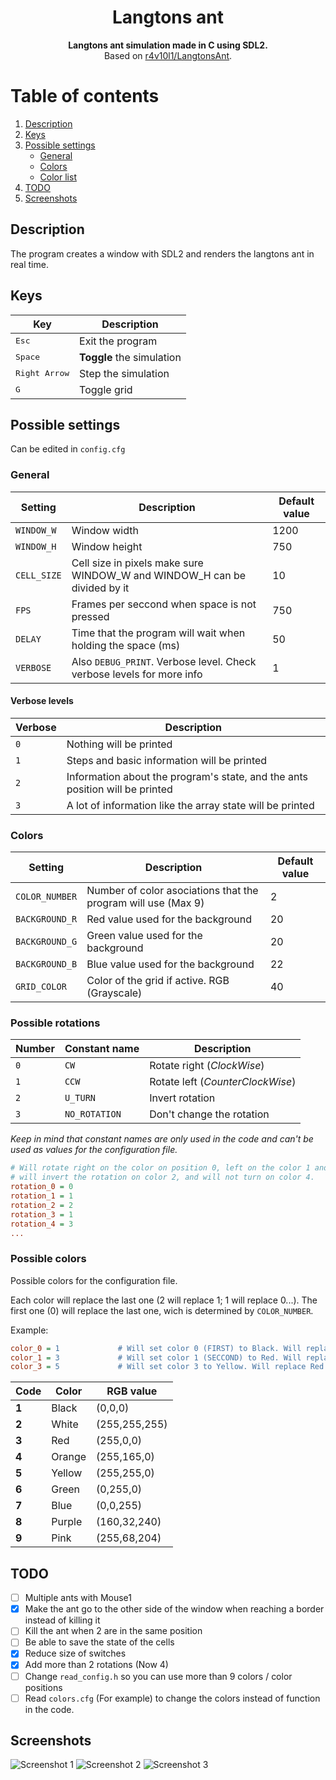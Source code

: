 <div align=center>
  <h1>Langtons ant</h1>
  <b>Langtons ant simulation made in C using SDL2.</b><br>
  Based on <a href="https://github.com/r4v10l1/LangtonsAnt">r4v10l1/LangtonsAnt</a>.
</div>

# Table of contents
1. [Description](#Description)
2. [Keys](#Keys)
3. [Possible settings](#Possible-settings)
    - [General](#General)
    - [Colors](#Colors)
    - [Color list](#Possible-colors)
4. [TODO](#TODO)
5. [Screenshots](#Screenshots)

## Description
The program creates a window with SDL2 and renders the langtons ant in real time.

## Keys
Key                     | Description
------------------------|------------------------
<kbd>Esc</kbd>          | Exit the program
<kbd>Space</kbd>        | **Toggle** the simulation
<kbd>Right Arrow</kbd>  | Step the simulation
<kbd>G</kbd>            | Toggle grid

## Possible settings
Can be edited in `config.cfg`

### General
Setting         | Description                                                                | Default value
----------------|----------------------------------------------------------------------------|----------------
`WINDOW_W`      | Window width                                                               | 1200
`WINDOW_H`      | Window height                                                              | 750
`CELL_SIZE`     | Cell size in pixels make sure WINDOW_W and WINDOW_H can be divided by it   | 10
`FPS`           | Frames per seccond when space is not pressed                               | 750
`DELAY`         | Time that the program will wait when holding the space (ms)                | 50
`VERBOSE`       | Also `DEBUG_PRINT`. Verbose level. Check verbose levels for more info      | 1

#### Verbose levels
Verbose | Description
--------|--------------------------------------------------------------------------------
`0`     | Nothing will be printed
`1`     | Steps and basic information will be printed
`2`     | Information about the program's state, and the ants position will be printed
`3`     | A lot of information like the array state will be printed

### Colors
Setting         | Description                                                     | Default value
----------------|-----------------------------------------------------------------|----------------
`COLOR_NUMBER`  | Number of color asociations that the program will use (Max 9)   | 2
`BACKGROUND_R`  | Red value used for the background                               | 20
`BACKGROUND_G`  | Green value used for the background                             | 20
`BACKGROUND_B`  | Blue value used for the background                              | 22
`GRID_COLOR`    | Color of the grid if active. RGB (Grayscale)                    | 40

### Possible rotations
Number | Constant name | Description
-------|---------------|----------------------
`0`    | `CW`          | Rotate right (*ClockWise*)
`1`    | `CCW`         | Rotate left (*CounterClockWise*)
`2`    | `U_TURN`      | Invert rotation
`3`    | `NO_ROTATION` | Don't change the rotation

*Keep in mind that constant names are only used in the code and can't be used as values for the configuration file.*

```cfg
# Will rotate right on the color on position 0, left on the color 1 and 3,
# will invert the rotation on color 2, and will not turn on color 4. 
rotation_0 = 0
rotation_1 = 1
rotation_2 = 2
rotation_3 = 1
rotation_4 = 3
...
```

### Possible colors
Possible colors for the configuration file.

Each color will replace the last one (2 will replace 1; 1 will replace 0...).
The first one (0) will replace the last one, wich is determined by `COLOR_NUMBER`.

Example:

```cfg
color_0 = 1             # Will set color 0 (FIRST) to Black. Will replace the last one (delends on COLOR_NUMBER).
color_1 = 3             # Will set color 1 (SECCOND) to Red. Will replace Black.
color_3 = 5             # Will set color 3 to Yellow. Will replace Red.
```

Code  | Color       | RGB value
------|-------------|-------------
**1** | Black       | (0,0,0)
**2** | White       | (255,255,255)
**3** | Red         | (255,0,0)
**4** | Orange      | (255,165,0)
**5** | Yellow      | (255,255,0)
**6** | Green       | (0,255,0)
**7** | Blue        | (0,0,255)
**8** | Purple      | (160,32,240)
**9** | Pink        | (255,68,204)

## TODO
- [ ] Multiple ants with Mouse1
- [X] Make the ant go to the other side of the window when reaching a border instead of killing it
- [ ] Kill the ant when 2 are in the same position
- [ ] Be able to save the state of the cells
- [X] Reduce size of switches
- [X] Add more than 2 rotations (Now 4)
- [ ] Change `read_config.h` so you can use more than 9 colors / color positions
- [ ] Read `colors.cfg` (For example) to change the colors instead of function in the code.

## Screenshots
![Screenshot 1](images/la-1.png)
![Screenshot 2](images/la-2.png)
![Screenshot 3](images/la-3.png)
